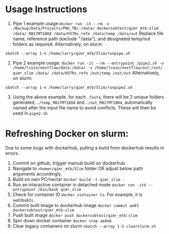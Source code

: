 # Usage Instructions
1. Pipe 1 example usage:```docker run -it --rm -v /Backup/Data/Projects/PNG_TB/:/data/ dockersubtest/qimr_mtb:slim /data/ RB17MT1804 /data/H37Rv_refe /data/temp /data/out```
  Replace file name, reference path (exclude ".fasta"), and designated temp/out folders as required.
  Alternatively, on slurm:
  ```
sbatch --array 1-n /home/larry/qimr_mtb/Slim/runpipe.sh
  ```
2. Pipe 2 example usage: ```docker run -it --rm --entrypoint /pipe2.sh -v /home/lcoin/nextflow/data:/data/ -v /home/lcoin/nextflow/out:/out/ qimr_slim /data/ /data/H37Rv_refe /out/temp /out/out```
  Alternatively, on slurm:
  ```
sbatch --array 1-n /home/larry/qimr_mtb/Slim/runpipe2.sh
  ```
3. Using the above example, for each `.fasta`, there will be 2 unique folders generated, `./temp_RB17MT1804` and `./out_RB17MT1804`, automatically named after the input file name to avoid conflicts. These will then be used in `pipe2.sh`

# Refreshing Docker on slurm:
Due to some bugs with dockerhub, pulling a build from dockerhub results in errors.
1. Commit on github, trigger manual build on dockerhub.
2. Navigate to `<home>/qimr_mtb/Slim` folder OR adjust below path arguments accordingly.
3. Build on own PC/nectar `docker build -t qimr_slim .`
4. Run an interactive container in detached mode `docker run -itd --entrypoint /bin/bash qimr_slim`
5. Check for container ID `docker container ls`. For example, it is `ae83ba82s`.
6. Commit built image to dockerhub image `docker commit ae83 dockersubtest/qimr_mtb:slim`
7. Push built image `docker push dockersubtest/qimr_mtb:slim`
8. Spin down docker container `docker stop ae8eb`
9. Clear legacy containers on slurm `sbatch --array 1-5 clearslurm.sh`
